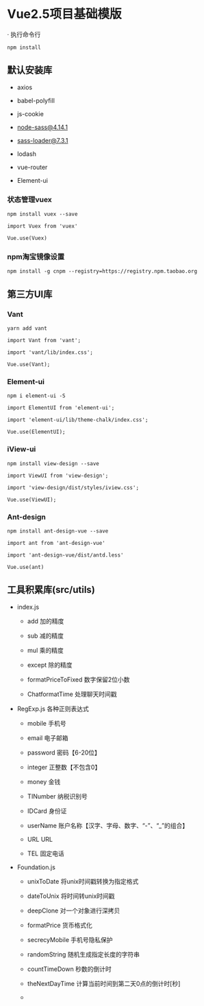 # Vue2.5项目基础模版

· 执行命令行
```
npm install
```

## 默认安装库

- axios 

- babel-polyfill

- js-cookie 

- node-sass@4.14.1

- sass-loader@7.3.1 

- lodash

- vue-router

- Element-ui

### 状态管理vuex

```
npm install vuex --save

import Vuex from 'vuex'

Vue.use(Vuex)
```

### npm淘宝镜像设置
```
npm install -g cnpm --registry=https://registry.npm.taobao.org
```

## 第三方UI库

### Vant

```
yarn add vant

import Vant from 'vant';

import 'vant/lib/index.css';

Vue.use(Vant);
```

### Element-ui
```
npm i element-ui -S

import ElementUI from 'element-ui';

import 'element-ui/lib/theme-chalk/index.css';

Vue.use(ElementUI);
```
### iView-ui
```
npm install view-design --save

import ViewUI from 'view-design';

import 'view-design/dist/styles/iview.css';

Vue.use(ViewUI);
```
### Ant-design
```
npm install ant-design-vue --save

import ant from 'ant-design-vue'

import 'ant-design-vue/dist/antd.less'

Vue.use(ant)
```

## 工具积累库(src/utils)

- index.js

    - add 加的精度

    - sub 减的精度

    - mul 乘的精度

    - except 除的精度

    - formatPriceToFixed 数字保留2位小数

    - ChatformatTime 处理聊天时间戳

- RegExp.js 各种正则表达式

    - mobile   手机号

    - email    电子邮箱
    
    - password 密码【6-20位】
    
    - integer  正整数【不包含0】
    
    - money    金钱
    
    - TINumber 纳税识别号
    
    - IDCard   身份证
    
    - userName 账户名称【汉字、字母、数字、“-”、“_”的组合】
    
    - URL      URL
    
    - TEL      固定电话

- Foundation.js 

    - unixToDate    将unix时间戳转换为指定格式

    - dateToUnix    将时间转unix时间戳

    - deepClone     对一个对象进行深拷贝

    - formatPrice   货币格式化

    - secrecyMobile 手机号隐私保护

    - randomString  随机生成指定长度的字符串

    - countTimeDown 秒数的倒计时

    - theNextDayTime 计算当前时间到第二天0点的倒计时[秒]

    - 
